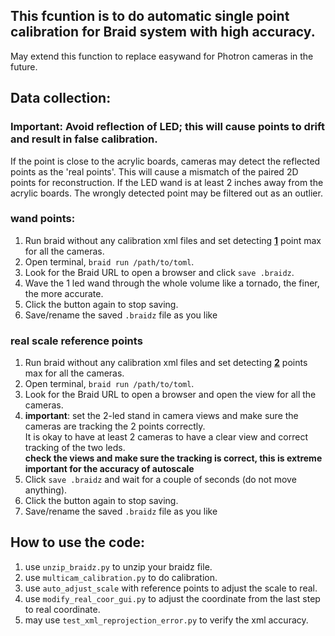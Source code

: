 ## This fcuntion is to do automatic single point calibration for Braid system with high accuracy.
May extend this function to replace easywand for Photron cameras in the future.

## Data collection:
### Important: Avoid reflection of LED; this will cause points to drift and result in false calibration.  
If the point is close to the acrylic boards, cameras may detect the reflected points as the 'real points'. 
This will cause a mismatch of the paired 2D points for reconstruction. If the LED wand is at least 2 inches away from the acrylic boards. 
The wrongly detected point may be filtered out as an outlier.

### wand points:
1. Run braid without any calibration xml files and set detecting **<u>1</u>** point max for all the cameras.
2. Open terminal, `braid run /path/to/toml`.
3. Look for the Braid URL to open a browser and click `save .braidz`.
4. Wave the 1 led wand through the whole volume like a tornado, the finer, the more accurate.
5. Click the button again to stop saving.
6. Save/rename the saved `.braidz` file as you like

### real scale reference points
1. Run braid without any calibration xml files and set detecting **<u>2</u>** points max for all the cameras.
2. Open terminal, `braid run /path/to/toml`.
3. Look for the Braid URL to open a browser and open the view for all the cameras.
4. **important**: set the 2-led stand in camera views and make sure the cameras are tracking the 2 points correctly.   
It is okay to have at least 2 cameras to have a clear view and correct tracking of the two leds.  
**check the views and make sure the tracking is correct, this is extreme important for the accuracy of autoscale**
5. Click `save .braidz` and wait for a couple of seconds (do not move anything).
6. Click the button again to stop saving.
7. Save/rename the saved `.braidz` file as you like

## How to use the code:
1. use `unzip_braidz.py` to unzip your braidz file.
2. use `multicam_calibration.py` to do calibration.
3. use `auto_adjust_scale` with reference points to adjust the scale to real.
4. use `modify_real_coor_gui.py` to adjust the coordinate from the last step to real coordinate.
5. may use `test_xml_reprojection_error.py` to verify the xml accuracy.
